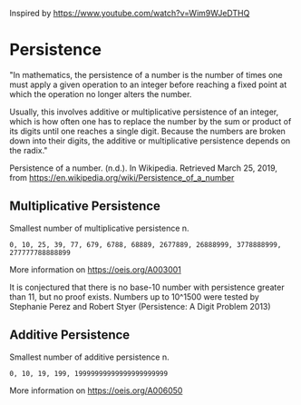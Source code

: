 Inspired by https://www.youtube.com/watch?v=Wim9WJeDTHQ
# Persistence
"In mathematics, the persistence of a number is the number of times one must apply a given operation to an integer before reaching a fixed point at which the operation no longer alters the number.

Usually, this involves additive or multiplicative persistence of an integer, which is how often one has to replace the number by the sum or product of its digits until one reaches a single digit. Because the numbers are broken down into their digits, the additive or multiplicative persistence depends on the radix."

Persistence of a number. (n.d.). In Wikipedia. Retrieved March 25, 2019, from https://en.wikipedia.org/wiki/Persistence_of_a_number
## Multiplicative Persistence
Smallest number of multiplicative persistence n.

```0, 10, 25, 39, 77, 679, 6788, 68889, 2677889, 26888999, 3778888999, 277777788888899```

More information on https://oeis.org/A003001

It is conjectured that there is no base-10 number with persistence greater than 11, but no proof exists.
Numbers up to 10^1500 were tested by Stephanie Perez and Robert Styer (Persistence: A Digit Problem 2013)
## Additive Persistence
Smallest number of additive persistence n.

```0, 10, 19, 199, 19999999999999999999999```

More information on https://oeis.org/A006050
